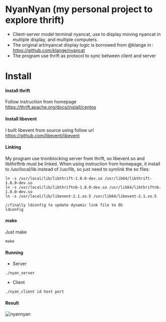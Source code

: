 # NyanNyan (my personal project to explore thrift)
- Client-server model terminal nyancat, use to display moving nyancat in multiple display, and multiple computers.
- The original art/nyancat display logic is borrowed from @klange in : https://github.com/klange/nyancat
- The program use thrift as protocol to sync between client and server

# Install

#### Install thrift
Follow instruction from homepage
https://thrift.apache.org/docs/install/centos

#### Install libevent
I built libevent from source using follow url
https://github.com/libevent/libevent

#### Linking
My program use tnonblocking server from thrift, so libevent.so and libthirftnb must be linked.
When using instruction from homepage, it install to /usr/local/lib instead of /usr/lib, so just need to symlink the so files:

```
ln -s /usr/local/lib/libthrift-1.0.0-dev.so /usr/lib64/libthrift-1.0.0-dev.so
ln -s /usr/local/lib/libthriftnb-1.0.0-dev.so /usr/lib64/libthriftnb-1.0.0-dev.so
ln -s /usr/local/lib/libevent-2.1.so.5 /usr/lib64/libevent-2.1.so.5

//finally ldconfig to update dynamic link file to OS
ldconfig
```

#### make
Just make

```
make
```

#### Running
- Server

```
./nyan_server
```

- Client

```
./nyan_client id host port
```


#### Result
![nyannyan](https://cloud.githubusercontent.com/assets/535718/8999404/e0595d94-3774-11e5-9730-27d3449adf26.png)
